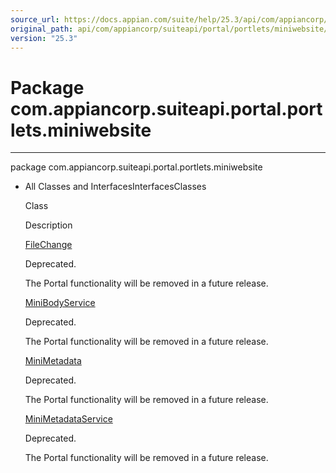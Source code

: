```yaml
---
source_url: https://docs.appian.com/suite/help/25.3/api/com/appiancorp/suiteapi/portal/portlets/miniwebsite/package-summary.html
original_path: api/com/appiancorp/suiteapi/portal/portlets/miniwebsite/package-summary.html
version: "25.3"
---
```


# Package com.appiancorp.suiteapi.portal.portlets.miniwebsite

* * *

package com.appiancorp.suiteapi.portal.portlets.miniwebsite

-   All Classes and InterfacesInterfacesClasses

    Class

    Description

    [FileChange](FileChange.html "class in com.appiancorp.suiteapi.portal.portlets.miniwebsite")

    Deprecated.

    The Portal functionality will be removed in a future release.

    [MiniBodyService](MiniBodyService.html "interface in com.appiancorp.suiteapi.portal.portlets.miniwebsite")

    Deprecated.

    The Portal functionality will be removed in a future release.

    [MiniMetadata](MiniMetadata.html "class in com.appiancorp.suiteapi.portal.portlets.miniwebsite")

    Deprecated.

    The Portal functionality will be removed in a future release.

    [MiniMetadataService](MiniMetadataService.html "interface in com.appiancorp.suiteapi.portal.portlets.miniwebsite")

    Deprecated.

    The Portal functionality will be removed in a future release.